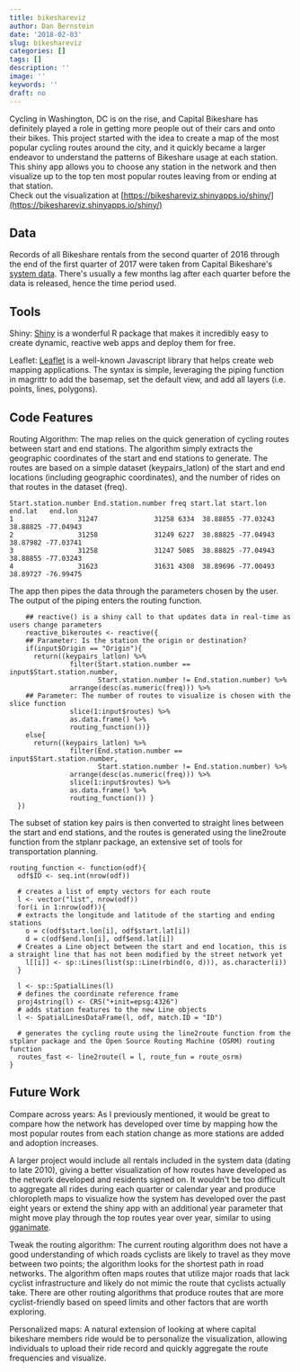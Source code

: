 ```yaml
---
title: bikeshareviz
author: Dan Bernstein
date: '2018-02-03'
slug: bikeshareviz
categories: []
tags: []
description: ''
image: ''
keywords: ''
draft: no
---
```

Cycling in Washington, DC is on the rise, and Capital Bikeshare has 
definitely played a role in getting more people out of their cars and onto their 
bikes. This project started with the idea to create a map of the most popular cycling
routes around the city, and it quickly became a larger endeavor to understand the patterns 
of Bikeshare usage at each station. This shiny app allows you to choose any station in
the network and then visualize up to the top ten most popular routes leaving from or ending at 
that station.  
Check out the visualization at [https://bikeshareviz.shinyapps.io/shiny/](https://bikeshareviz.shinyapps.io/shiny/)

## **Data**  
Records of all Bikeshare rentals from the second quarter of 2016 through the end of
the first quarter of 2017 were taken from Capital Bikeshare's [system data](https://s3.amazonaws.com/capitalbikeshare-data/index.html). There's usually a few months lag
after each quarter before the data is released, hence the time period used. 

## **Tools**

Shiny: [Shiny](https://shiny.rstudio.com/) is a wonderful R package that makes it incredibly easy to create dynamic, reactive web apps and deploy them for free. 

Leaflet: [Leaflet](https://rstudio.github.io/leaflet/) is a well-known Javascript library that helps create web mapping applications. The syntax is simple, leveraging the piping function in magrittr to add the basemap, set the default view, and add all layers (i.e. points, lines, polygons). 

## **Code Features**  
Routing Algorithm: The map relies on the quick generation of cycling routes between start and end stations. The algorithm simply extracts the geographic coordinates of the start and end stations to generate. The routes are based on a simple dataset (keypairs_latlon) of the start and end locations (including geographic coordinates), and the number of rides on that routes in the dataset (freq).  

```{r}
Start.station.number End.station.number freq start.lat start.lon  end.lat   end.lon
1                31247              31258 6334  38.88855 -77.03243 38.88825 -77.04943
2                31258              31249 6227  38.88825 -77.04943 38.87982 -77.03741
3                31258              31247 5085  38.88825 -77.04943 38.88855 -77.03243
4                31623              31631 4308  38.89696 -77.00493 38.89727 -76.99475
```

The app then pipes the data through the parameters chosen by the user. The output of the piping enters the routing function.  

```{r}
    ## reactive() is a shiny call to that updates data in real-time as users change parameters
    reactive_bikeroutes <- reactive({
    ## Parameter: Is the station the origin or destination? 
    if(input$Origin == "Origin"){
      return((keypairs_latlon) %>% 
               filter(Start.station.number == input$Start.station.number,
                      Start.station.number != End.station.number) %>% 
               arrange(desc(as.numeric(freq))) %>% 
    ## Parameter: The number of routes to visualize is chosen with the slice function
               slice(1:input$routes) %>% 
               as.data.frame() %>% 
               routing_function())}
    else{
      return((keypairs_latlon) %>% 
               filter(End.station.number == input$Start.station.number,
                      Start.station.number != End.station.number) %>% 
               arrange(desc(as.numeric(freq))) %>% 
               slice(1:input$routes) %>% 
               as.data.frame() %>% 
               routing_function()) }
  })
```


The subset of station key pairs is then converted to straight lines between the start and end stations, and the routes is generated using the line2route function from the stplanr package, an extensive set of tools for transportation planning.  

```{r}
routing_function <- function(odf){
  odf$ID <- seq.int(nrow(odf))
  
  # creates a list of empty vectors for each route
  l <- vector("list", nrow(odf))
  for(i in 1:nrow(odf)){
  # extracts the longitude and latitude of the starting and ending stations
    o = c(odf$start.lon[i], odf$start.lat[i])
    d = c(odf$end.lon[i], odf$end.lat[i])
  # Creates a Line object between the start and end location, this is a straight line that has not been modified by the street network yet
    l[[i]] <- sp::Lines(list(sp::Line(rbind(o, d))), as.character(i))
  }
  
  l <- sp::SpatialLines(l)
  # defines the coordinate reference frame
  proj4string(l) <- CRS("+init=epsg:4326")
  # adds station features to the new Line objects
  l <- SpatialLinesDataFrame(l, odf, match.ID = "ID")
  
  # generates the cycling route using the line2route function from the stplanr package and the Open Source Routing Machine (OSRM) routing function
  routes_fast <- line2route(l = l, route_fun = route_osrm)
}
```

## **Future Work**

Compare across years: As I previously mentioned, it would be great to compare how the network has developed over time by mapping how the most popular routes from each station change as more stations are added and adoption increases. 

A larger project would include all rentals included in the system data (dating to late 2010), giving a better visualization of how routes have developed as the network developed and residents signed on. It wouldn't be too difficult to aggregate all rides during each quarter
or calendar year and produce chloropleth maps to visualize how the system has developed
over the past eight years or extend the shiny app with an additional year parameter that might move play through the top routes year over year, similar to using [gganimate](https://github.com/dgrtwo/gganimate).


Tweak the routing algorithm: The current routing algorithm does not have a good understanding of which roads cyclists are likely to travel as they move between two points; the algorithm looks for the shortest path in road networks. The algorithm often maps routes that utilize major roads that lack cyclist infrastructure and likely do not mimic the route that cyclists actually take. There are other routing algorithms that produce routes that are more cyclist-friendly based on speed limits and other factors that are worth exploring.

Personalized maps: A natural extension of looking at where capital bikeshare members ride would be to personalize the visualization, allowing individuals to upload their ride record and quickly aggregate the route frequencies and visualize. 

